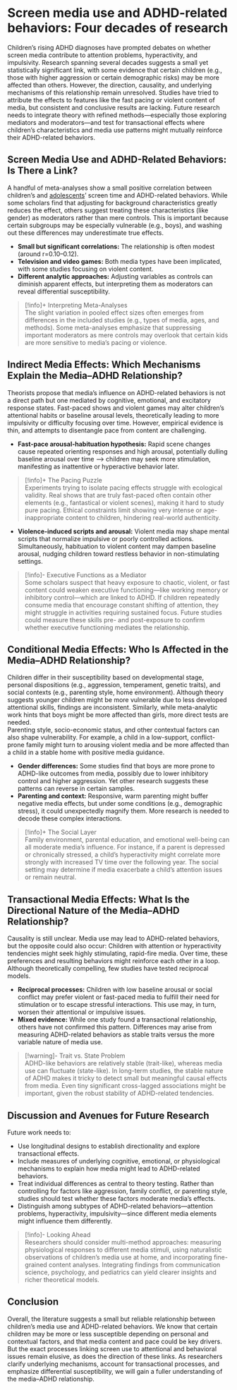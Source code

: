 # Screen media use and ADHD-related behaviors: Four decades of research

Children’s rising ADHD diagnoses have prompted debates on whether screen media contribute to attention problems, hyperactivity, and impulsivity. Research spanning several decades suggests a small yet statistically significant link, with some evidence that certain children (e.g., those with higher aggression or certain demographic risks) may be more affected than others. However, the direction, causality, and underlying mechanisms of this relationship remain unresolved. Studies have tried to attribute the effects to features like the fast pacing or violent content of media, but consistent and conclusive results are lacking. Future research needs to integrate theory with refined methods—especially those exploring mediators and moderators—and test for transactional effects where children’s characteristics and media use patterns might mutually reinforce their ADHD-related behaviors.

## Screen Media Use and ADHD-Related Behaviors: Is There a Link?
A handful of meta-analyses show a small positive correlation between children’s and [adolescents](Definitions/Age%20ranges/Adolescence.md)’ screen time and ADHD-related behaviors. While some scholars find that adjusting for background characteristics greatly reduces the effect, others suggest treating these characteristics (like gender) as moderators rather than mere controls. This is important because certain subgroups may be especially vulnerable (e.g., boys), and washing out these differences may underestimate true effects.

- **Small but significant correlations:** The relationship is often modest (around r=0.10–0.12).  
- **Television and video games:** Both media types have been implicated, with some studies focusing on violent content.  
- **Different analytic approaches:** Adjusting variables as controls can diminish apparent effects, but interpreting them as moderators can reveal differential susceptibility.

> [!info]+ Interpreting Meta-Analyses  
> The slight variation in pooled effect sizes often emerges from differences in the included studies (e.g., types of media, ages, and methods). Some meta-analyses emphasize that suppressing important moderators as mere controls may overlook that certain kids are more sensitive to media’s pacing or violence.

## Indirect Media Effects: Which Mechanisms Explain the Media–ADHD Relationship?
Theorists propose that media’s influence on ADHD-related behaviors is not a direct path but one mediated by cognitive, emotional, and excitatory response states. Fast-paced shows and violent games may alter children’s attentional habits or baseline arousal levels, theoretically leading to more impulsivity or difficulty focusing over time. However, empirical evidence is thin, and attempts to disentangle pace from content are challenging.

- **Fast-pace arousal-habituation hypothesis:** Rapid scene changes cause repeated orienting responses and high arousal, potentially dulling baseline arousal over time --> children may seek more stimulation, manifesting as inattentive or hyperactive behavior later.  
> [!info]+ The Pacing Puzzle  
> Experiments trying to isolate pacing effects struggle with ecological validity. Real shows that are truly fast-paced often contain other elements (e.g., fantastical or violent scenes), making it hard to study pure pacing. Ethical constraints limit showing very intense or age-inappropriate content to children, hindering real-world authenticity.

- **Violence-induced scripts and arousal:** Violent media may shape mental scripts that normalize impulsive or poorly controlled actions. Simultaneously, habituation to violent content may dampen baseline arousal, nudging children toward restless behavior in non-stimulating settings.

> [!info]- Executive Functions as a Mediator  
> Some scholars suspect that heavy exposure to chaotic, violent, or fast content could weaken executive functioning—like working memory or inhibitory control—which are linked to ADHD. If children repeatedly consume media that encourage constant shifting of attention, they might struggle in activities requiring sustained focus. Future studies could measure these skills pre- and post-exposure to confirm whether executive functioning mediates the relationship.

## Conditional Media Effects: Who Is Affected in the Media–ADHD Relationship?
Children differ in their susceptibility based on developmental stage, personal dispositions (e.g., aggression, temperament, genetic traits), and social contexts (e.g., parenting style, home environment). Although theory suggests younger children might be more vulnerable due to less developed attentional skills, findings are inconsistent. Similarly, while meta-analytic work hints that boys might be more affected than girls, more direct tests are needed.  
Parenting style, socio-economic status, and other contextual factors can also shape vulnerability. For example, a child in a low-support, conflict-prone family might turn to arousing violent media and be more affected than a child in a stable home with positive media guidance.

- **Gender differences:** Some studies find that boys are more prone to ADHD-like outcomes from media, possibly due to lower inhibitory control and higher aggression. Yet other research suggests these patterns can reverse in certain samples.  
- **Parenting and context:** Responsive, warm parenting might buffer negative media effects, but under some conditions (e.g., demographic stress), it could unexpectedly magnify them. More research is needed to decode these complex interactions.

> [!info]+ The Social Layer  
> Family environment, parental education, and emotional well-being can all moderate media’s influence. For instance, if a parent is depressed or chronically stressed, a child’s hyperactivity might correlate more strongly with increased TV time over the following year. The social setting may determine if media exacerbate a child’s attention issues or remain neutral.

## Transactional Media Effects: What Is the Directional Nature of the Media–ADHD Relationship?
Causality is still unclear. Media use may lead to ADHD-related behaviors, but the opposite could also occur: Children with attention or hyperactivity tendencies might seek highly stimulating, rapid-fire media. Over time, these preferences and resulting behaviors might reinforce each other in a loop. Although theoretically compelling, few studies have tested reciprocal models.

- **Reciprocal processes:** Children with low baseline arousal or social conflict may prefer violent or fast-paced media to fulfill their need for stimulation or to escape stressful interactions. This use may, in turn, worsen their attentional or impulsive issues.  
- **Mixed evidence:** While one study found a transactional relationship, others have not confirmed this pattern. Differences may arise from measuring ADHD-related behaviors as stable traits versus the more variable nature of media use.

> [!warning]- Trait vs. State Problem  
> ADHD-like behaviors are relatively stable (trait-like), whereas media use can fluctuate (state-like). In long-term studies, the stable nature of ADHD makes it tricky to detect small but meaningful causal effects from media. Even tiny significant cross-lagged associations might be important, given the robust stability of ADHD-related tendencies.

## Discussion and Avenues for Future Research
Future work needs to:
- Use longitudinal designs to establish directionality and explore transactional effects.  
- Include measures of underlying cognitive, emotional, or physiological mechanisms to explain how media might lead to ADHD-related behaviors.  
- Treat individual differences as central to theory testing. Rather than controlling for factors like aggression, family conflict, or parenting style, studies should test whether these factors moderate media’s effects.  
- Distinguish among subtypes of ADHD-related behaviors—attention problems, hyperactivity, impulsivity—since different media elements might influence them differently.

> [!info]- Looking Ahead  
> Researchers should consider multi-method approaches: measuring physiological responses to different media stimuli, using naturalistic observations of children’s media use at home, and incorporating fine-grained content analyses. Integrating findings from communication science, psychology, and pediatrics can yield clearer insights and richer theoretical models.

## Conclusion
Overall, the literature suggests a small but reliable relationship between children’s media use and ADHD-related behaviors. We know that certain children may be more or less susceptible depending on personal and contextual factors, and that media content and pace could be key drivers. But the exact processes linking screen use to attentional and behavioral issues remain elusive, as does the direction of these links. As researchers clarify underlying mechanisms, account for transactional processes, and emphasize differential susceptibility, we will gain a fuller understanding of the media–ADHD relationship.  